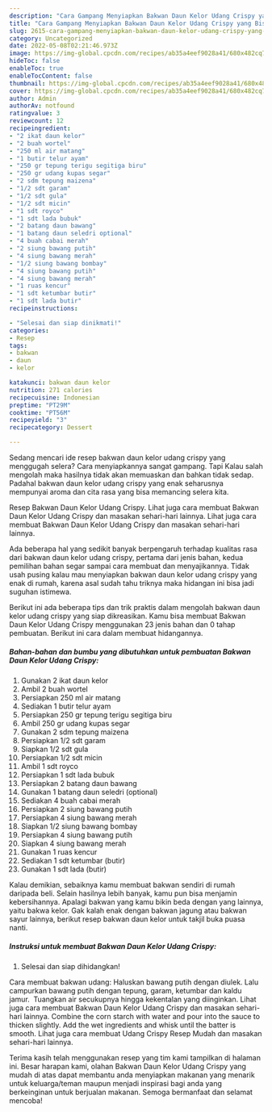 ```yaml
---
description: "Cara Gampang Menyiapkan Bakwan Daun Kelor Udang Crispy yang Bisa Manjain Lidah, Buat Buka Puasa Lezat"
title: "Cara Gampang Menyiapkan Bakwan Daun Kelor Udang Crispy yang Bisa Manjain Lidah, Buat Buka Puasa Lezat"
slug: 2615-cara-gampang-menyiapkan-bakwan-daun-kelor-udang-crispy-yang-bisa-manjain-lidah-buat-buka-puasa-lezat
category: Uncategorized
date: 2022-05-08T02:21:46.973Z
image: https://img-global.cpcdn.com/recipes/ab35a4eef9028a41/680x482cq70/bakwan-daun-kelor-udang-crispy-foto-resep-utama.jpg
hideToc: false
enableToc: true
enableTocContent: false
thumbnail: https://img-global.cpcdn.com/recipes/ab35a4eef9028a41/680x482cq70/bakwan-daun-kelor-udang-crispy-foto-resep-utama.jpg
cover: https://img-global.cpcdn.com/recipes/ab35a4eef9028a41/680x482cq70/bakwan-daun-kelor-udang-crispy-foto-resep-utama.jpg
author: Admin
authorAv: notfound
ratingvalue: 3
reviewcount: 12
recipeingredient:
- "2 ikat daun kelor"
- "2 buah wortel"
- "250 ml air matang"
- "1 butir telur ayam"
- "250 gr tepung terigu segitiga biru"
- "250 gr udang kupas segar"
- "2 sdm tepung maizena"
- "1/2 sdt garam"
- "1/2 sdt gula"
- "1/2 sdt micin"
- "1 sdt royco"
- "1 sdt lada bubuk"
- "2 batang daun bawang"
- "1 batang daun seledri optional"
- "4 buah cabai merah"
- "2 siung bawang putih"
- "4 siung bawang merah"
- "1/2 siung bawang bombay"
- "4 siung bawang putih"
- "4 siung bawang merah"
- "1 ruas kencur"
- "1 sdt ketumbar butir"
- "1 sdt lada butir"
recipeinstructions:

- "Selesai dan siap dinikmati!"
categories:
- Resep
tags:
- bakwan
- daun
- kelor

katakunci: bakwan daun kelor 
nutrition: 271 calories
recipecuisine: Indonesian
preptime: "PT29M"
cooktime: "PT56M"
recipeyield: "3"
recipecategory: Dessert

---
```



Sedang mencari ide resep bakwan daun kelor udang crispy yang menggugah selera? Cara menyiapkannya sangat gampang. Tapi Kalau salah mengolah maka hasilnya tidak akan memuaskan dan bahkan tidak sedap. Padahal bakwan daun kelor udang crispy yang enak seharusnya mempunyai aroma dan cita rasa yang bisa memancing selera kita.


Resep Bakwan Daun Kelor Udang Crispy. Lihat juga cara membuat Bakwan Daun Kelor Udang Crispy dan masakan sehari-hari lainnya. Lihat juga cara membuat Bakwan Daun Kelor Udang Crispy dan masakan sehari-hari lainnya.

Ada beberapa hal yang sedikit banyak berpengaruh terhadap kualitas rasa dari bakwan daun kelor udang crispy, pertama dari jenis bahan, kedua pemilihan bahan segar sampai cara membuat dan menyajikannya. Tidak usah pusing kalau mau menyiapkan bakwan daun kelor udang crispy yang enak di rumah, karena asal sudah tahu triknya maka hidangan ini bisa jadi suguhan istimewa.


Berikut ini ada beberapa tips dan trik praktis dalam mengolah bakwan daun kelor udang crispy yang siap dikreasikan. Kamu bisa membuat Bakwan Daun Kelor Udang Crispy menggunakan 23 jenis bahan dan 0 tahap pembuatan. Berikut ini cara dalam membuat hidangannya.

<!--inarticleads1-->

##### Bahan-bahan dan bumbu yang dibutuhkan untuk pembuatan Bakwan Daun Kelor Udang Crispy:

1. Gunakan 2 ikat daun kelor
1. Ambil 2 buah wortel
1. Persiapkan 250 ml air matang
1. Sediakan 1 butir telur ayam
1. Persiapkan 250 gr tepung terigu segitiga biru
1. Ambil 250 gr udang kupas segar
1. Gunakan 2 sdm tepung maizena
1. Persiapkan 1/2 sdt garam
1. Siapkan 1/2 sdt gula
1. Persiapkan 1/2 sdt micin
1. Ambil 1 sdt royco
1. Persiapkan 1 sdt lada bubuk
1. Persiapkan 2 batang daun bawang
1. Gunakan 1 batang daun seledri (optional)
1. Sediakan 4 buah cabai merah
1. Persiapkan 2 siung bawang putih
1. Persiapkan 4 siung bawang merah
1. Siapkan 1/2 siung bawang bombay
1. Persiapkan 4 siung bawang putih
1. Siapkan 4 siung bawang merah
1. Gunakan 1 ruas kencur
1. Sediakan 1 sdt ketumbar (butir)
1. Gunakan 1 sdt lada (butir)


Kalau demikian, sebaiknya kamu membuat bakwan sendiri di rumah daripada beli. Selain hasilnya lebih banyak, kamu pun bisa menjamin kebersihannya. Apalagi bakwan yang kamu bikin beda dengan yang lainnya, yaitu bakwa kelor. Gak kalah enak dengan bakwan jagung atau bakwan sayur lainnya, berikut resep bakwan daun kelor untuk takjil buka puasa nanti. 

<!--inarticleads2-->

##### Instruksi untuk membuat Bakwan Daun Kelor Udang Crispy:


1. Selesai dan siap dihidangkan!

Cara membuat bakwan udang: Haluskan bawang putih dengan diulek.⁣ Lalu campurkan bawang putih dengan tepung, garam, ketumbar dan kaldu jamur. ⁣ Tuangkan air secukupnya hingga kekentalan yang diinginkan. Lihat juga cara membuat Bakwan Daun Kelor Udang Crispy dan masakan sehari-hari lainnya. Combine the corn starch with water and pour into the sauce to thicken slightly. Add the wet ingredients and whisk until the batter is smooth. Lihat juga cara membuat Udang Crispy Resep Mudah dan masakan sehari-hari lainnya. 

Terima kasih telah menggunakan resep yang tim kami tampilkan di halaman ini. Besar harapan kami, olahan Bakwan Daun Kelor Udang Crispy yang mudah di atas dapat membantu anda menyiapkan makanan yang menarik untuk keluarga/teman maupun menjadi inspirasi bagi anda yang berkeinginan untuk berjualan makanan. Semoga bermanfaat dan selamat mencoba!
